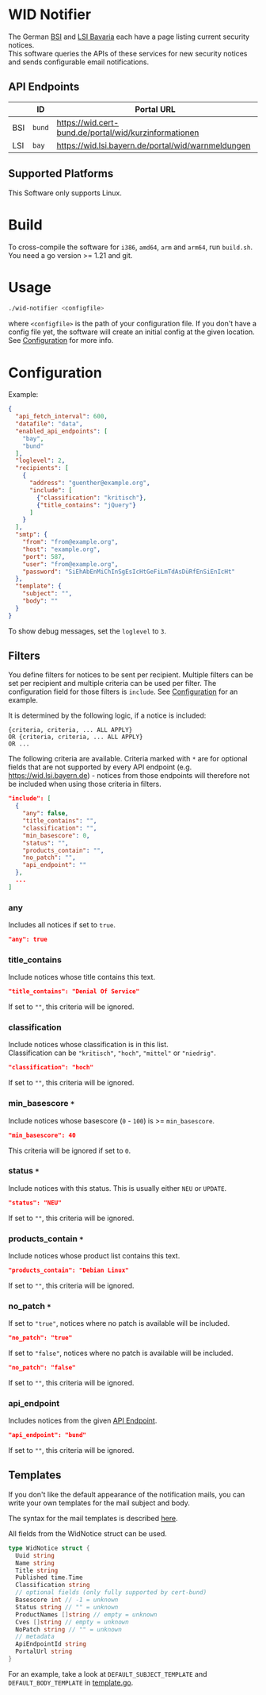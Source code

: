 # WID Notifier

The German [BSI](https://www.bsi.bund.de/) and [LSI Bavaria](https://lsi.bayern.de/) each have a page listing current security notices.  
This software queries the APIs of these services for new security notices and sends configurable email notifications.

## API Endpoints

|     | ID     | Portal URL                                            |
|-----|--------|-------------------------------------------------------|
| BSI | `bund` | https://wid.cert-bund.de/portal/wid/kurzinformationen |
| LSI | `bay`  | https://wid.lsi.bayern.de/portal/wid/warnmeldungen    |

## Supported Platforms

This Software only supports Linux.

# Build

To cross-compile the software for `i386`, `amd64`, `arm` and `arm64`, run `build.sh`.  
You need a go version >= 1.21 and git.

# Usage

```bash
./wid-notifier <configfile>
```

where `<configfile>` is the path of your configuration file. If you don't have a config file yet, the software will create an initial config at the given location. See [Configuration](#configuration) for more info.

# Configuration

Example:

```json
{
  "api_fetch_interval": 600,
  "datafile": "data",
  "enabled_api_endpoints": [
    "bay",
    "bund"
  ],
  "loglevel": 2,
  "recipients": [
    {
      "address": "guenther@example.org",
      "include": [
        {"classification": "kritisch"},
        {"title_contains": "jQuery"}
      ]
    }
  ],
  "smtp": {
    "from": "from@example.org",
    "host": "example.org",
    "port": 587,
    "user": "from@example.org",
    "password": "SiEhAbEnMiChInSgEsIcHtGeFiLmTdAsDüRfEnSiEnIcHt"
  },
  "template": {
    "subject": "",
    "body": ""
  }
}
```

To show debug messages, set the `loglevel` to `3`.

## Filters

You define filters for notices to be sent per recipient. Multiple filters can be set per recipient and multiple criteria can be used per filter. The configuration field for those filters is `include`. See [Configuration](#configuration) for an example.

It is determined by the following logic, if a notice is included:

```
{criteria, criteria, ... ALL APPLY}
OR {criteria, criteria, ... ALL APPLY}
OR ...
```

The following criteria are available. Criteria marked with `*` are for optional fields that are not supported by every API endpoint (e.g. https://wid.lsi.bayern.de) - notices from those endpoints will therefore not be included when using those criteria in filters.

```json
"include": [
  {
    "any": false,
    "title_contains": "",
    "classification": "",
    "min_basescore": 0,
    "status": "",
    "products_contain": "",
    "no_patch": "",
    "api_endpoint": ""
  },
  ...
]
```

### any

Includes all notices if set to `true`.

```json
"any": true
```

### title_contains

Include notices whose title contains this text.

```json
"title_contains": "Denial Of Service"
```
If set to `""`, this criteria will be ignored.

### classification

Include notices whose classification is in this list.  
Classification can be `"kritisch"`, `"hoch"`, `"mittel"` or `"niedrig"`.

```json
"classification": "hoch"
```
If set to `""`, this criteria will be ignored.

### min_basescore `*`

Include notices whose basescore (`0` - `100`) is >= `min_basescore`.

```json
"min_basescore": 40
```
This criteria will be ignored if set to `0`.

### status `*`

Include notices with this status. This is usually either `NEU` or `UPDATE`.

```json
"status": "NEU"
```
If set to `""`, this criteria will be ignored.

### products_contain `*`

Include notices whose product list contains this text.

```json
"products_contain": "Debian Linux"
```
If set to `""`, this criteria will be ignored.

### no_patch `*`

If set to `"true"`, notices where no patch is available will be included.

```json
"no_patch": "true"
```

If set to `"false"`, notices where no patch is available will be included.

```json
"no_patch": "false"
```

If set to `""`, this criteria will be ignored.

### api_endpoint

Includes notices from the given [API Endpoint](#api-endpoints).

```json
"api_endpoint": "bund"
```

If set to `""`, this criteria will be ignored.

## Templates

If you don't like the default appearance of the notification mails, you can write your own templates for the mail subject and body.

The syntax for the mail templates is described [here](https://pkg.go.dev/text/template).

All fields from the WidNotice struct can be used.

```go
type WidNotice struct {
  Uuid string
  Name string
  Title string
  Published time.Time
  Classification string
  // optional fields (only fully supported by cert-bund)
  Basescore int // -1 = unknown
  Status string // "" = unknown
  ProductNames []string // empty = unknown
  Cves []string // empty = unknown
  NoPatch string // "" = unknown
  // metadata
  ApiEndpointId string
  PortalUrl string
}
```

For an example, take a look at `DEFAULT_SUBJECT_TEMPLATE` and `DEFAULT_BODY_TEMPLATE` in [template.go](./template.go).
